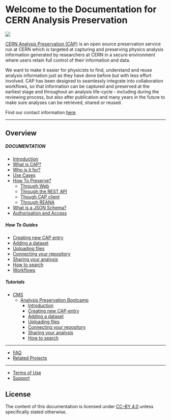 # Welcome to the Documentation for CERN Analysis Preservation

[<img src="https://travis-ci.org/cernanalysispreservation/analysispreservation.cern.ch.png">](https://travis-ci.org/cernanalysispreservation/analysispreservation.cern.ch)

[CERN Analysis Preservation (CAP)](https://analysispreservation.cern.ch) is an open source preservation service run at CERN which is targeted at capturing and preserving physics analysis information generated by researchers at CERN in a secure environment where users retain full control of their information and data.

We want to make it easier for physicists to find, understand and reuse analysis information just as they have done before but with less effort involved. CAP has been designed to seamlessly integrate into collaboration workflows, so that information can be captured and preserved at the earliest stage and throughout an analysis life-cycle - including during the reviewing process, but also after publication and many years in the future to make sure analyses can be retrieved, shared or reused.

Find our contact information [here](./support.md).

---

## Overview

##### DOCUMENTATION

- [Introduction](./introduction.md)
- [What is CAP?](./what.md)
- [Who is it for?](./for_who.md)
- [Use Cases](./use_cases.md)
- [How To Preserve?](./tutorials.md)
  - [Through Web](./tutorials.md#the-cap-form)
  - [Through the REST API](./tutorials.md#api-reference.md)
  - [Though CAP client](./tutorials.md#cap-client)
  - [Through REANA](./tutorials.md#reusable-analyses-reana)
- [What is a JSON Schema?](./schema.md)
- [Authorisation and Access](./access.md)

##### How To Guides

- [Creating new CAP entry](./new_entry.md)
- [Adding a dataset](./upload_dataset.md)
- [Uploading files](./upload_file.md)
- [Connecting your repository](./connect_repo.md)
- [Sharing your analysis](./share_analysis.md)
- [How to search](./search.md)
- [Workflows](./workflows.md)

##### Tutorials

- [CMS](tutorials/cms/README.md)
  - [Analysis Preservation Bootcamp](tutorials/cms/tutorial1/README.md)
    - [Introduction](tutorials/cms/tutorial1/01-introduction.md)
    - [Creating new CAP-entry](tutorials/cms/tutorial1/02-Creating-new-CAP-entry.md)
    - [Adding a dataset](tutorials/cms/tutorial1/03-Adding-a-dataset.md)
    - [Uploading files](tutorials/cms/tutorial1/04-Uploading-files.md)
    - [Connecting your repository](tutorials/cms/tutorial1/05-Connecting-your-repository.md)
    - [Sharing your analysis](tutorials/cms/tutorial1/06-Sharing-your-analysis.md)
    - [How to search](tutorials/cms/tutorial1/07-How-to-search.md)

---

- [FAQ](./faq.md)
- [Related Projects](./related-projects.md)

---

- [Terms of Use](./terms.md)
- [Support](./support.md)

## License

The content of this documentation is licensed under [CC-BY 4.0](https://creativecommons.org/licenses/by/4.0/) unless specifically stated otherwise.

